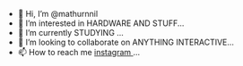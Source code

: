 - 👋 Hi, I’m @mathurnnil
- 👀 I’m interested in HARDWARE AND STUFF...
- 🌱 I’m currently STUDYING ...
- 💞️ I’m looking to collaborate on ANYTHING INTERACTIVE...
- 📫 How to reach me <a href="https://www.instagram.com/mr_neelesh_092/"> instagram </a>...

<!---
mathurnnil/mathurnnil is a ✨ special ✨ repository because its `README.md` (this file) appears on your GitHub profile.
You can click the Preview link to take a look at your changes.
--->

